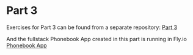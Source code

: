 # Part 3

Exercises for Part 3 can be found from a separate repository: [Part 3](https://github.com/ojanenmarianna/fullstack-part3)

And the fullstack Phonebook App created in this part is running in Fly.io [Phonebook App](https://fullstack-part3-phonebook1.fly.dev/) 
